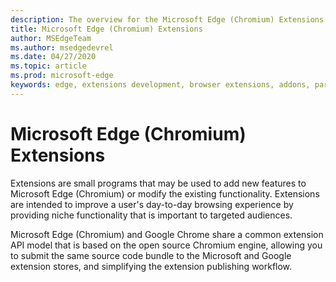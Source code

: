 ```yaml
---
description: The overview for the Microsoft Edge (Chromium) Extensions.
title: Microsoft Edge (Chromium) Extensions
author: MSEdgeTeam
ms.author: msedgedevrel
ms.date: 04/27/2020    
ms.topic: article
ms.prod: microsoft-edge
keywords: edge, extensions development, browser extensions, addons, partner center, developer
---
```


# Microsoft Edge (Chromium) Extensions  

Extensions are small programs that may be used to add new features to Microsoft Edge \(Chromium\) or modify the existing functionality.  Extensions are intended to improve a user's day-to-day browsing experience by providing niche functionality that is important to targeted audiences.  

Microsoft Edge \(Chromium\) and Google Chrome share a common extension API model that is based on the open source Chromium engine, allowing you to submit the same source code bundle to the Microsoft and Google extension stores, and simplifying the extension publishing workflow.  
